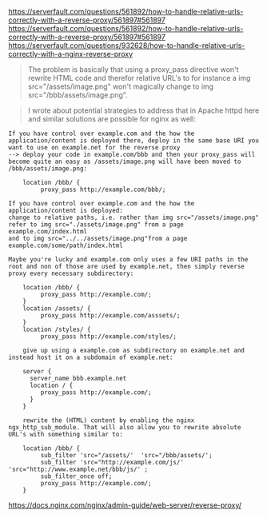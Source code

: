 https://serverfault.com/questions/561892/how-to-handle-relative-urls-correctly-with-a-reverse-proxy/561897#561897
https://serverfault.com/questions/561892/how-to-handle-relative-urls-correctly-with-a-reverse-proxy/561897#561897
https://serverfault.com/questions/932628/how-to-handle-relative-urls-correctly-with-a-nginx-reverse-proxy

> The problem is basically that using a proxy_pass directive won't rewrite HTML code and therefor relative URL's to for instance a img src="/assets/image.png" won't magically change to img src="/bbb/assets/image.png".

> I wrote about potential strategies to address that in Apache httpd here and similar solutions are possible for nginx as well:

    If you have control over example.com and the how the application/content is deployed there, deploy in the same base URI you want to use on example.net for the reverse proxy
    --> deploy your code in example.com/bbb and then your proxy_pass will become quite an easy as /assets/image.png will have been moved to /bbb/assets/image.png:
```
    location /bbb/ {
         proxy_pass http://example.com/bbb/; 
```
    If you have control over example.com and the how the application/content is deployed:
    change to relative paths, i.e. rather than img src="/assets/image.png"
    refer to img src="./assets/image.png" from a page example.com/index.html
    and to img src="../../assets/image.png"from a page example.com/some/path/index.html

    Maybe you're lucky and example.com only uses a few URI paths in the root and non of those are used by example.net, then simply reverse proxy every necessary subdirectory:
```
    location /bbb/ {
         proxy_pass http://example.com/; 
    }
    location /assets/ {
         proxy_pass http://example.com/asssets/; 
    }
    location /styles/ {
         proxy_pass http://example.com/styles/; 

    give up using a example.com as subdirectory on example.net and instead host it on a subdomain of example.net:

    server { 
      server_name bbb.example.net 
      location / {
         proxy_pass http://example.com/; 
      }
    }

    rewrite the (HTML) content by enabling the nginx ngx_http_sub_module. That will also allow you to rewrite absolute URL's with something similar to:

    location /bbb/ {
         sub_filter 'src="/assets/'  'src="/bbb/assets/';
         sub_filter 'src="http://example.com/js/' 'src="http://www.example.net/bbb/js/' ;
         sub_filter_once off;
         proxy_pass http://example.com/; 
    }
```


https://docs.nginx.com/nginx/admin-guide/web-server/reverse-proxy/
